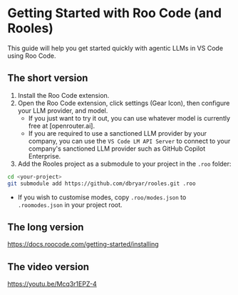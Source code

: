 # Getting Started with Roo Code (and Rooles)

This guide will help you get started quickly with agentic LLMs in VS Code using Roo Code.

## The short version

1. Install the Roo Code extension.
2. Open the Roo Code extension, click settings (Gear Icon), then configure your LLM provider, and model.
   - If you just want to try it out, you can use whatever model is currently free at [openrouter.ai].
   - If you are required to use a sanctioned LLM provider by your company, you can use the `VS Code LM API Server` to connect to your company's sanctioned LLM provider such as GitHub Copilot Enterprise.
3. Add the Rooles project as a submodule to your project in the `.roo` folder:

```sh
cd <your-project>
git submodule add https://github.com/dbryar/rooles.git .roo
```

- If you wish to customise modes, copy `.roo/modes.json` to `.roomodes.json` in your project root.

## The long version

https://docs.roocode.com/getting-started/installing

## The video version

https://youtu.be/Mcq3r1EPZ-4
